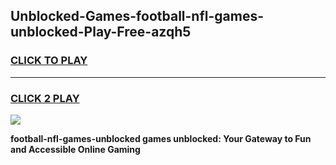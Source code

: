 
## Unblocked-Games-football-nfl-games-unblocked-Play-Free-azqh5
<h3>
<a href="https://premium76.site?title=football-nfl-games-unblocked&ref=17A">CLICK TO PLAY</a></h3>
<hr>

<h3>
<a href="https://premium76.site?title=football-nfl-games-unblocked&ref=17A">CLICK 2 PLAY</a>
  
</h3>

<a href="https://premium76.site?title=football-nfl-games-unblocked&ref=17A"><img src="https://clearcache.store/games.png"></a>


**football-nfl-games-unblocked games unblocked: Your Gateway to Fun and Accessible Online Gaming**
